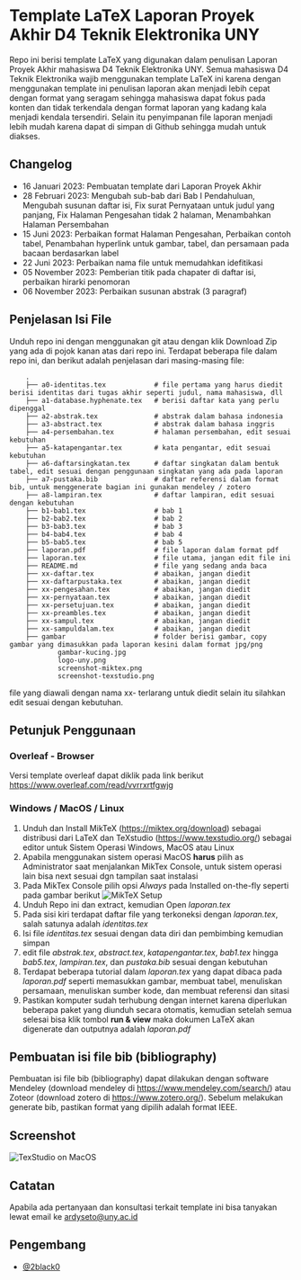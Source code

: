 
# Template LaTeX Laporan Proyek Akhir D4 Teknik Elektronika UNY

Repo ini berisi template LaTeX yang digunakan dalam penulisan Laporan Proyek Akhir mahasiswa D4 Teknik Elektronika UNY. Semua mahasiswa D4 Teknik Elektronika wajib menggunakan template LaTeX ini karena dengan menggunakan template ini penulisan laporan akan menjadi lebih cepat dengan format yang seragam sehingga mahasiswa dapat fokus pada konten dan tidak terkendala dengan format laporan yang kadang kala menjadi kendala tersendiri. Selain itu penyimpanan file laporan menjadi lebih mudah karena dapat di simpan di Github sehingga mudah untuk diakses.

## Changelog
- 16 Januari 2023: Pembuatan template dari Laporan Proyek Akhir
- 28 Februari 2023: Mengubah sub-bab dari Bab I Pendahuluan, Mengubah susunan daftar isi, Fix surat Pernyataan untuk judul yang panjang, Fix Halaman Pengesahan tidak 2 halaman, Menambahkan Halaman Persembahan
- 15 Juni 2023: Perbaikan format Halaman Pengesahan, Perbaikan contoh tabel, Penambahan hyperlink untuk gambar, tabel, dan persamaan pada bacaan berdasarkan label
- 22 Juni 2023: Perbaikan nama file untuk memudahkan idefitikasi
- 05 November 2023: Pemberian titik pada chapater di daftar isi, perbaikan hirarki penomoran
- 06 November 2023: Perbaikan susunan abstrak (3 paragraf)

## Penjelasan Isi File

Unduh repo ini dengan menggunakan git atau dengan klik Download Zip yang ada di pojok kanan atas dari repo ini. Terdapat beberapa file dalam repo ini, dan berikut adalah penjelasan dari masing-masing file:

        .
        ├── a0-identitas.tex            # file pertama yang harus diedit berisi identitas dari tugas akhir seperti judul, nama mahasiswa, dll
        ├── a1-database.hyphenate.tex   # berisi daftar kata yang perlu dipenggal
        ├── a2-abstrak.tex              # abstrak dalam bahasa indonesia
        ├── a3-abstract.tex             # abstrak dalam bahasa inggris
        ├── a4-persembahan.tex          # halaman persembahan, edit sesuai kebutuhan
        ├── a5-katapengantar.tex        # kata pengantar, edit sesuai kebutuhan
        ├── a6-daftarsingkatan.tex      # daftar singkatan dalam bentuk tabel, edit sesuai dengan penggunaan singkatan yang ada pada laporan
        ├── a7-pustaka.bib              # daftar referensi dalam format bib, untuk menggenerate bagian ini gunakan mendeley / zotero
        ├── a8-lampiran.tex             # daftar lampiran, edit sesuai dengan kebutuhan
        ├── b1-bab1.tex                 # bab 1
        ├── b2-bab2.tex                 # bab 2
        ├── b3-bab3.tex                 # bab 3
        ├── b4-bab4.tex                 # bab 4
        ├── b5-bab5.tex                 # bab 5
        ├── laporan.pdf                 # file laporan dalam format pdf
        ├── laporan.tex                 # file utama, jangan edit file ini 
        ├── README.md                   # file yang sedang anda baca
        ├── xx-daftar.tex               # abaikan, jangan diedit
        ├── xx-daftarpustaka.tex        # abaikan, jangan diedit
        ├── xx-pengesahan.tex           # abaikan, jangan diedit
        ├── xx-pernyataan.tex           # abaikan, jangan diedit
        ├── xx-persetujuan.tex          # abaikan, jangan diedit
        ├── xx-preambles.tex            # abaikan, jangan diedit
        ├── xx-sampul.tex               # abaikan, jangan diedit
        ├── xx-sampuldalam.tex          # abaikan, jangan diedit
        ├── gambar                      # folder berisi gambar, copy gambar yang dimasukkan pada laporan kesini dalam format jpg/png
                gambar-kucing.jpg
                logo-uny.png
                screenshot-miktex.png
                screenshot-texstudio.png

file yang diawali dengan nama xx- terlarang untuk diedit selain itu silahkan edit sesuai dengan kebutuhan.

## Petunjuk Penggunaan

### Overleaf - Browser
Versi template overleaf dapat diklik pada link berikut https://www.overleaf.com/read/vvrrxrtfgwjg

### Windows / MacOS / Linux
1. Unduh dan Install MikTeX (https://miktex.org/download) sebagai distribusi dari LaTeX dan TeXstudio (https://www.texstudio.org/) sebagai editor untuk Sistem Operasi Windows, MacOS atau Linux
2. Apabila menggunakan sistem operasi MacOS **harus** pilih as Administrator saat menjalankan MikTex Console, untuk sistem operasi lain bisa next sesuai dgn tampilan saat instalasi
3. Pada MikTex Console pilih opsi _Always_ pada Installed on-the-fly seperti pada gambar berikut
![MikTeX Setup](gambar/screenshot-miktex.png "MikTeX Setup")
3. Unduh Repo ini dan extract, kemudian Open _laporan.tex_
4. Pada sisi kiri terdapat daftar file yang terkoneksi dengan _laporan.tex_, salah satunya adalah _identitas.tex_
5. Isi file _identitas.tex_ sesuai dengan data diri dan pembimbing kemudian simpan
6. edit file _abstrak.tex_, _abstract.tex_, _katapengantar.tex_, _bab1.tex_ hingga _bab5.tex_, _lampiran.tex_, dan _pustaka.bib_ sesuai dengan kebutuhan
7. Terdapat beberapa tutorial dalam _laporan.tex_ yang dapat dibaca pada _laporan.pdf_ seperti memasukkan gambar, membuat tabel, menuliskan persamaan, menuliskan sumber kode, dan membuat referensi dan sitasi
8. Pastikan komputer sudah terhubung dengan internet karena diperlukan beberapa paket yang diunduh secara otomatis, kemudian setelah semua selesai bisa klik tombol **run & view** maka dokumen LaTeX akan digenerate dan outputnya adalah _laporan.pdf_

## Pembuatan isi file bib (bibliography)
Pembuatan isi file bib (bibliography) dapat dilakukan dengan software Mendeley (download mendeley di https://www.mendeley.com/search/) atau Zoteor (download zotero di https://www.zotero.org/). Sebelum melakukan generate bib, pastikan format yang dipilih adalah format IEEE.

## Screenshot
![TexStudio on MacOS](gambar/screenshot-texstudio.png "TexStudio on MacOS")

## Catatan
Apabila ada pertanyaan dan konsultasi terkait template ini bisa tanyakan lewat email ke ardyseto@uny.ac.id

## Pengembang

- [@2black0](https://www.github.com/2black0)


